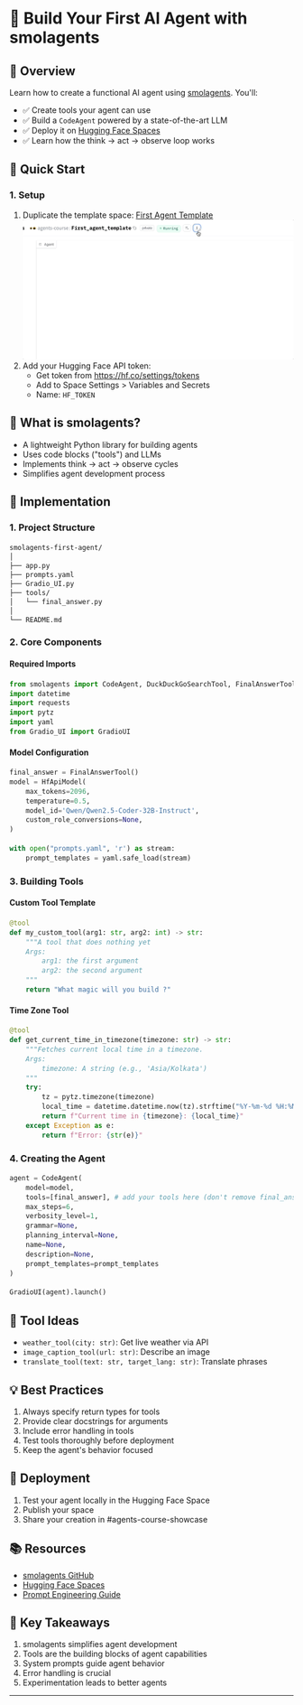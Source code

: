 # 🤖 Build Your First AI Agent with smolagents

## 📝 Overview
Learn how to create a functional AI agent using [smolagents](https://github.com/smol-ai/smolagents). You'll:
- ✅ Create tools your agent can use
- ✅ Build a `CodeAgent` powered by a state-of-the-art LLM
- ✅ Deploy it on [Hugging Face Spaces](https://huggingface.co/spaces)
- ✅ Learn how the think → act → observe loop works

## 🚀 Quick Start

### 1. Setup
1. Duplicate the template space: [First Agent Template](https://huggingface.co/spaces/agents-course/First_agent_template)
   ![Duplicate Space](../assets/duplicate-space.gif)
2. Add your Hugging Face API token:
   - Get token from https://hf.co/settings/tokens
   - Add to Space Settings > Variables and Secrets
   - Name: `HF_TOKEN`

## 🧠 What is smolagents?
- A lightweight Python library for building agents
- Uses code blocks ("tools") and LLMs
- Implements think → act → observe cycles
- Simplifies agent development process

## 🔧 Implementation

### 1. Project Structure
```
smolagents-first-agent/
│
├── app.py
├── prompts.yaml
├── Gradio_UI.py
├── tools/
│   └── final_answer.py
│
└── README.md
```

### 2. Core Components

#### Required Imports
```python
from smolagents import CodeAgent, DuckDuckGoSearchTool, FinalAnswerTool, HfApiModel, load_tool, tool
import datetime
import requests
import pytz
import yaml
from Gradio_UI import GradioUI
```

#### Model Configuration
```python
final_answer = FinalAnswerTool()
model = HfApiModel(
    max_tokens=2096,
    temperature=0.5,
    model_id='Qwen/Qwen2.5-Coder-32B-Instruct',
    custom_role_conversions=None,
)

with open("prompts.yaml", 'r') as stream:
    prompt_templates = yaml.safe_load(stream)
```

### 3. Building Tools

#### Custom Tool Template
```python
@tool
def my_custom_tool(arg1: str, arg2: int) -> str:
    """A tool that does nothing yet 
    Args:
        arg1: the first argument
        arg2: the second argument
    """
    return "What magic will you build ?"
```

#### Time Zone Tool
```python
@tool
def get_current_time_in_timezone(timezone: str) -> str:
    """Fetches current local time in a timezone.
    Args:
        timezone: A string (e.g., 'Asia/Kolkata')
    """
    try:
        tz = pytz.timezone(timezone)
        local_time = datetime.datetime.now(tz).strftime("%Y-%m-%d %H:%M:%S")
        return f"Current time in {timezone}: {local_time}"
    except Exception as e:
        return f"Error: {str(e)}"
```

### 4. Creating the Agent
```python
agent = CodeAgent(
    model=model,
    tools=[final_answer], # add your tools here (don't remove final_answer)
    max_steps=6,
    verbosity_level=1,
    grammar=None,
    planning_interval=None,
    name=None,
    description=None,
    prompt_templates=prompt_templates
)

GradioUI(agent).launch()
```

## 🎯 Tool Ideas
- `weather_tool(city: str)`: Get live weather via API
- `image_caption_tool(url: str)`: Describe an image
- `translate_tool(text: str, target_lang: str)`: Translate phrases

## 💡 Best Practices
1. Always specify return types for tools
2. Provide clear docstrings for arguments
3. Include error handling in tools
4. Test tools thoroughly before deployment
5. Keep the agent's behavior focused

## 🚀 Deployment
1. Test your agent locally in the Hugging Face Space
2. Publish your space
3. Share your creation in #agents-course-showcase

## 📚 Resources
- [smolagents GitHub](https://github.com/smol-ai/smolagents)
- [Hugging Face Spaces](https://huggingface.co/spaces)
- [Prompt Engineering Guide](https://www.promptingguide.ai/)

## 🎯 Key Takeaways
1. smolagents simplifies agent development
2. Tools are the building blocks of agent capabilities
3. System prompts guide agent behavior
4. Error handling is crucial
5. Experimentation leads to better agents

---